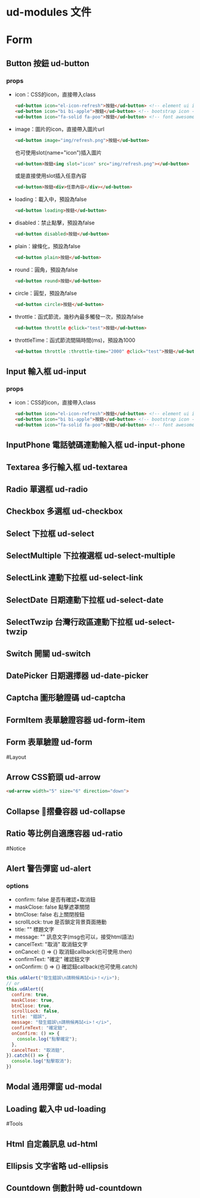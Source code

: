 # ud-modules 文件

# Form
## Button 按鈕 ud-button
### props
  * icon：CSS的icon，直接帶入class
    ``` html
    <ud-button icon="el-icon-refresh">按鈕</ud-button> <!-- element ui icon -->
    <ud-button icon="bi bi-apple">按鈕</ud-button> <!-- bootstrap icon -->
    <ud-button icon="fa-solid fa-poo">按鈕</ud-button> <!-- font awesome icon -->
    ```
  * image：圖片的icon，直接帶入圖片url
    ``` html
    <ud-button image="img/refresh.png">按鈕</ud-button> 
    ```
    也可使用slot(name="icon")插入圖片  
    ``` html
    <ud-button>按鈕<img slot="icon" src="img/refresh.png"></ud-button> 
    ```
    或是直接使用slot插入任意內容  
    ``` html
    <ud-button>按鈕<div>任意內容</div></ud-button> 
    ```
  * loading：載入中，預設為false
    ``` html
    <ud-button loading>按鈕</ud-button> 
    ```
  * disabled：禁止點擊，預設為false
    ``` html
    <ud-button disabled>按鈕</ud-button> 
    ```
  * plain：線條化，預設為false
    ``` html
    <ud-button plain>按鈕</ud-button> 
    ```
  * round：圓角，預設為false
    ``` html
    <ud-button round>按鈕</ud-button> 
    ```
  * circle：圓型，預設為false
    ``` html
    <ud-button circle>按鈕</ud-button> 
    ```
  * throttle：函式節流，幾秒內最多觸發一次，預設為false
    ``` html
    <ud-button throttle @click="test">按鈕</ud-button> 
    ```
  * throttleTime：函式節流間隔時間(ms)，預設為1000
    ``` html
    <ud-button throttle :throttle-time="2000" @click="test">按鈕</ud-button> 
    ```

## Input 輸入框 ud-input
### props
  * icon：CSS的icon，直接帶入class
    ``` html
    <ud-button icon="el-icon-refresh">按鈕</ud-button> <!-- element ui icon -->
    <ud-button icon="bi bi-apple">按鈕</ud-button> <!-- bootstrap icon -->
    <ud-button icon="fa-solid fa-poo">按鈕</ud-button> <!-- font awesome icon -->
    ```

## InputPhone 電話號碼連動輸入框 ud-input-phone

## Textarea 多行輸入框 ud-textarea

## Radio 單選框 ud-radio

## Checkbox 多選框 ud-checkbox

## Select 下拉框 ud-select

## SelectMultiple 下拉複選框 ud-select-multiple

## SelectLink 連動下拉框 ud-select-link

## SelectDate 日期連動下拉框 ud-select-date

## SelectTwzip 台灣行政區連動下拉框 ud-select-twzip

## Switch 開關 ud-switch

## DatePicker 日期選擇器 ud-date-picker

## Captcha 圖形驗證碼 ud-captcha

## FormItem 表單驗證容器 ud-form-item

## Form 表單驗證 ud-form

#Layout
## Arrow CSS箭頭 ud-arrow
``` html
<ud-arrow width="5" size="6" direction="down">
```
## Collapse 摺疊容器 ud-collapse

## Ratio 等比例自適應容器 ud-ratio

#Notice
## Alert 警告彈窗 ud-alert
### options
* confirm: false 是否有確認+取消鈕
* maskClose: false 點擊遮罩關閉
* btnClose: false 右上關閉按鈕
* scrollLock: true 是否鎖定背景頁面捲動
* title: "" 標題文字
* message: "" 訊息文字(msg也可以，接受html語法)
* cancelText: "取消" 取消鈕文字
* onCancel: () => {} 取消鈕callback(也可使用.then)
* confirmText: "確定" 確認鈕文字
* onConfirm: () => {} 確認鈕callback(也可使用.catch)

```js
this.udAlert("發生錯誤\n請稍候再試<i>！</i>");
// or
this.udAlert({
  confirm: true,
  maskClose: true,
  btnClose: true,
  scrollLock: false,
  title: "錯誤",
  message: "發生錯誤\n請稍候再試<i>！</i>",
  confirmText: "確定鈕",
  onConfirm: () => {
    console.log("點擊確定");
  },
  cancelText: "取消鈕",
}).catch(() => {
  console.log("點擊取消");
})
```

## Modal 通用彈窗 ud-modal

## Loading 載入中 ud-loading

#Tools
## Html 自定義訊息 ud-html

## Ellipsis 文字省略 ud-ellipsis

## Countdown 倒數計時 ud-countdown